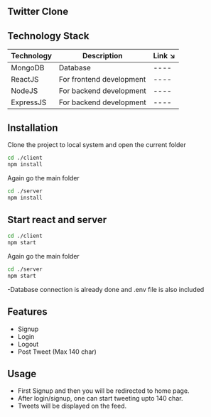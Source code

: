 ## Twitter Clone

## Technology Stack

| Technology | Description                               | Link ↘️ |
|------------|-------------------------------------------|--------|
| MongoDB    | Database                                  | ----   |
| ReactJS    | For frontend development                  | ----   |
| NodeJS     | For backend development                   | ----   |
| ExpressJS  | For backend development                   | ----   |

## Installation

Clone the project to local system and open the current folder

```bash
cd ./client
npm install
```
Again go the main folder 
```bash
cd ./server
npm install
```

## Start react and server 


```bash
cd ./client
npm start
```

Again go the main folder 
```bash
cd ./server
npm start
```

-Database connection is already done and .env file is also included 

## Features

- Signup
- Login
- Logout
- Post Tweet (Max 140 char)

## Usage

- First Signup and then you will be redirected to home page.
- After login/signup, one can start tweeting upto 140 char.
- Tweets will be displayed on the feed.
